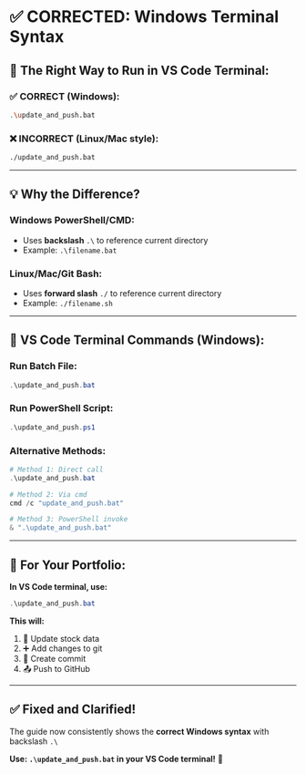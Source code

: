 # ✅ **CORRECTED: Windows Terminal Syntax**

## 🎯 **The Right Way to Run in VS Code Terminal:**

### ✅ **CORRECT (Windows):**
```bash
.\update_and_push.bat
```

### ❌ **INCORRECT (Linux/Mac style):**
```bash
./update_and_push.bat
```

---

## 💡 **Why the Difference?**

### **Windows PowerShell/CMD:**
- Uses **backslash** `.\` to reference current directory
- Example: `.\filename.bat`

### **Linux/Mac/Git Bash:**
- Uses **forward slash** `./` to reference current directory  
- Example: `./filename.sh`

---

## 🔧 **VS Code Terminal Commands (Windows):**

### **Run Batch File:**
```powershell
.\update_and_push.bat
```

### **Run PowerShell Script:**
```powershell
.\update_and_push.ps1
```

### **Alternative Methods:**
```powershell
# Method 1: Direct call
.\update_and_push.bat

# Method 2: Via cmd
cmd /c "update_and_push.bat"

# Method 3: PowerShell invoke
& ".\update_and_push.bat"
```

---

## 🎯 **For Your Portfolio:**

**In VS Code terminal, use:**
```powershell
.\update_and_push.bat
```

**This will:**
1. 🔄 Update stock data
2. ➕ Add changes to git  
3. 💬 Create commit
4. 📤 Push to GitHub

---

## ✅ **Fixed and Clarified!**

The guide now consistently shows the **correct Windows syntax** with backslash `.\` 

**Use: `.\update_and_push.bat` in your VS Code terminal!** 🚀